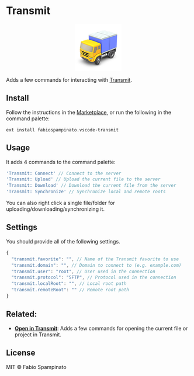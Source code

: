 # Transmit

<p align="center">
	<img src="https://raw.githubusercontent.com/fabiospampinato/vscode-transmit/master/resources/logo-128x128.png" alt="Logo">
</p>

Adds a few commands for interacting with [Transmit](https://panic.com/transmit).

## Install

Follow the instructions in the [Marketplace](https://marketplace.visualstudio.com/items?itemName=fabiospampinato.vscode-transmit), or run the following in the command palette:

```shell
ext install fabiospampinato.vscode-transmit
```

## Usage

It adds 4 commands to the command palette:

```js
'Transmit: Connect' // Connect to the server
'Transmit: Upload' // Upload the current file to the server
'Transmit: Download' // Download the current file from the server
'Transmit: Synchronize' // Synchronize local and remote roots
```

You can also right click a single file/folder for uploading/downloading/synchronizing it.

## Settings

You should provide all of the following settings.

```js
{
  "transmit.favorite": "", // Name of the Transmit favorite to use
  "transmit.domain": "", // Domain to connect to (e.g. example.com)
  "transmit.user": "root", // User used in the connection
  "transmit.protocol": "SFTP", // Protocol used in the connection
  "transmit.localRoot": "", // Local root path
  "transmit.remoteRoot": "" // Remote root path
}
```

## Related:

- **[Open in Transmit](https://marketplace.visualstudio.com/items?itemName=fabiospampinato.vscode-open-in-transmit)**: Adds a few commands for opening the current file or project in Transmit.

## License

MIT © Fabio Spampinato
